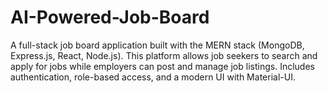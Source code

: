 # AI-Powered-Job-Board
A full-stack job board application built with the MERN stack (MongoDB, Express.js, React, Node.js). This platform allows job seekers to search and apply for jobs while employers can post and manage job listings. Includes authentication, role-based access, and a modern UI with Material-UI.
